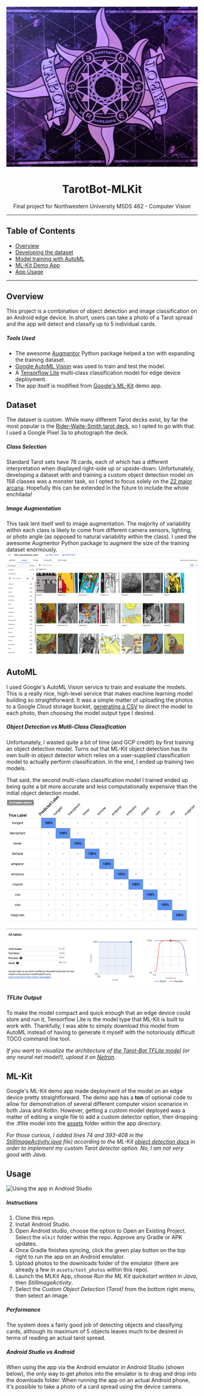 <!-- HEADER -->
![Header Image](./assets/tarot.jpg)
<p align="center">
  <h1 align="center">TarotBot-MLKit</h1>
  <p align="center">
     Final project for Northwestern University MSDS 462 - Computer Vision
  </p>
</p>

***
## Table of Contents
* [Overview](#Overview)
* [Developing the dataset](#Dataset)
* [Model training with AutoML](#AutoML)
* [ML-Kit Demo App](#ML-Kit)
* [App Usage](#usage)



***
## Overview
This project is a combination of object detection and image classification on an Android edge device. In short, users can take a photo of a Tarot spread and the app will detect and classify up to 5 individual cards.

##### Tools Used
* The awesome [Augmentor](https://augmentor.readthedocs.io/en/master/) Python package helped a ton with expanding the training dataset.
* [Google AutoML Vision](https://cloud.google.com/vision) was used to train and test the model.
* A [Tensorflow Lite](https://www.tensorflow.org/lite/) multi-class classification model for edge device deployment.
* The app itself is modified from [Google's ML-Kit](https://developers.google.com/ml-kit/guides) demo app.



## Dataset
The dataset is custom. While many different Tarot decks exist, by far the most popular is the [Rider-Waite-Smith tarot deck](https://en.wikipedia.org/wiki/Rider-Waite_tarot_deck), so I opted to go with that. I used a Google Pixel 3a to photograph the deck.

##### Class Selection
Standard Tarot sets have 78 cards, each of which has a different interpretation when displayed right-side up or upside-down.
Unfortunately, developing a dataset with and training a custom object detection model on 158 classes was a monster task, so I opted to focus solely on the [22 major arcana](./assets/training_data). Hopefully this can be extended in the future to include the whole enchilada!

##### Image Augmentation
This task lent itself well to image augmentation. The majority of variability within each class is likely to come from different camera sensors, lighting, or photo angle (as opposed to natural variability within the class). I used the awesome Augmentor Python package to augment the size of the training dataset enormously.
![Dataset photo](./assets/dataset.png)



## AutoML
I used Google's AutoML Vision service to train and evaluate the models. This is a really nice, high-level service that makes machine learning model building so straightforward. It was a simple matter of uploading the photos to a Google Cloud storage bucket, [generating a CSV](./assets/gcp_automl_training_csv.py) to direct the model to each photo, then choosing the model output type I desired.

##### Object Detection vs Mutli-Class Classification
Unfortunately, I wasted quite a bit of time (and GCP credit!) by first training an object detection model. Turns out that ML-Kit object detection has its own built-in object detector which relies on a user-supplied classification model to actually perform classification. In the end, I ended up training two models.

That said, the second multi-class classification model I trained ended up being quite a bit more accurate and less computationally expensive than the initial object detection model.
![Confusion Matrix](./assets/confusion_matrix.png)
![AUROC](./assets/ROC.png)

##### TFLite Output
To make the model compact and quick enough that an edge device could store and run it, Tensorflow Lite is the model type that ML-Kit is built to work with. Thankfully, I was able to simply download this model from AutoML instead of having to generate it myself with the notoriously difficult TOCO command line tool.

*If you want to visualize the architecture of [the Tarot-Bot TFLite model](./mlkit/app/src/main/assets/tarot-classify.tflite) (or any neural net model!), upload it on [Netron](https://netron.app/).*




## ML-Kit
Google's ML-Kit demo app made deployment of the model on an edge device pretty straightforward. The demo app has a **ton** of optional code to allow for demonstration of several different computer vision scenarios in both Java and Kotlin. However, getting a custom model deployed was a matter of editing a single file to add a custom detector option, then dropping the .tflite model into the [assets](./mlkit/app/src/main/assets) folder within the app directory.

*For those curious, I added lines 74 and 393-408 in the [StillImageActivity.java](./mlkit/app/src/main/java/com/google/mlkit/vision/demo/java/StillImageActivity.java) file) according to the ML-Kit [object detection docs](https://developers.google.com/ml-kit/vision/object-detection/android) in order to implement my custom Tarot detector option. No, I am not very good with Java.*




## Usage
![Using the app in Android Studio](./assets/tarot_android_studio_usage.gif)

##### Instructions
1. Clone this repo.
2. Install Android Studio.
3. Open Android studio, choose the option to Open an Existing Project. Select the `mlkit` folder within the repo. Approve any Gradle or APK updates.
4. Once Gradle finishes syncing, click the green play button on the top right to run the app on an Android emulator.
5. Upload photos to the downloads folder of the emulator (there are already a few in `assets/test_photos` within this repo).
6. Launch the MLKit App, choose  *Run the ML Kit quickstart written in Java*, then *StillImageActivity*.
8. Select the *Custom Object Detection (Tarot)* from the bottom right menu, then select an image.

##### Performance
The system does a fairly good job of detecting objects and classifying cards, although its maximum of 5 objects leaves much to be desired in terms of reading an actual tarot spread.
##### Android Studio vs Android
When using the app via the Android emulator in Android Studio (shown below), the only way to get photos into the emulator is to drag and drop into the downloads folder. When running the app on an actual Android phone, it's possible to take a photo of a card spread using the device camera.
